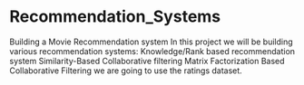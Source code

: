 # Recommendation_Systems
Building a Movie Recommendation system
In this project we will be building various recommendation systems:
Knowledge/Rank based recommendation system
Similarity-Based Collaborative filtering
Matrix Factorization Based Collaborative Filtering
we are going to use the ratings dataset.
